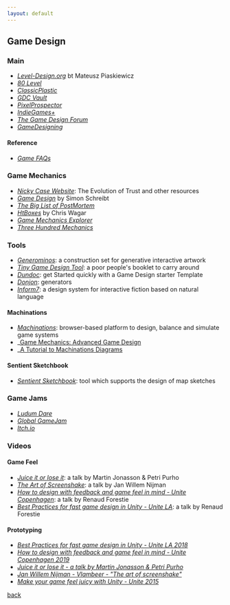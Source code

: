```yaml
---
layout: default
---
```


## Game Design

### Main

* _[Level-Design.org](http://level-design.org/)_ bt Mateusz Piaskiewicz
* _[80 Level](https://80.lv/)_
* _[ClassicPlastic](http://www.classicplastic.net/)_
* _[GDC Vault](http://www.gdcvault.com/)_
* _[PixelProspector](http://www.pixelprospector.com/)_
* _[IndieGames+](http://indiegamesplus.com/)_
* _[The Game Design Forum](http://thegamedesignforum.com/)_
* _[GameDesigning](https://www.gamedesigning.org/)_

#### Reference

* _[Game FAQs](https://gamefaqs.gamespot.com/)_

### Game Mechanics

* _[Nicky Case Website](https://ncase.me/)_: The Evolution of Trust and other resources
* _[Game Design](https://simonschreibt.de/)_ by Simon Schreibt
* _[The Big List of PostMortem](http://www.pixelprospector.com/the-big-list-of-postmortems/)_
* _[HtBoxes](https://www.flickr.com/photos/96872887@N07/sets/72157650671215997)_ by Chris Wagar
* _[Game Mechanics Explorer](https://gamemechanicexplorer.com/)_
* _[Three Hundred Mechanics](http://www.squidi.net/three/)_

### Tools

* _[Generominos](http://www.galaxykate.com/generominos/)_: a construction set for generative interactive artwork
* _[Tiny Game Design Tool](http://tinygdtool.urustar.net/)_: a poor people's booklet to carry around
* _[Dundoc](http://www.dundoc.com/)_: get Started quickly with a Game Design starter Template
* _[Donjon](https://donjon.bin.sh/)_: generators
* _[Inform7](http://inform7.com/)_: a design system for interactive fiction based on natural language

#### Machinations

* _[Machinations](https://machinations.io/)_: browser-based platform to design, balance and simulate game systems
* _[Game Mechanics: Advanced Game Design](https://www.amazon.co.uk/gp/product/0321820274)
* _[A Tutorial to Machinations Diagrams](https://www.gamasutra.com/blogs/CarstenKisslat/20130814/198216/A_Tutorial_to_Machinations_Diagrams.php)

#### Sentient Sketchbook

* _[Sentient Sketchbook](http://www.sentientsketchbook.com/)_: tool which supports the design of map sketches

### Game Jams

* _[Ludum Dare](https://ldjam.com/)_
* _[Global GameJam](https://globalgamejam.org/)_
* _[Itch.io](https://itch.io/jams)_

### Videos

#### Game Feel

* _[Juice it or lose it](https://www.youtube.com/watch?v=Fy0aCDmgnxg)_: a talk by Martin Jonasson & Petri Purho
* _[The Art of Screenshake](https://www.youtube.com/watch?v=AJdEqssNZ-U)_: a talk by Jan Willem Nijman
* _[How to design with feedback and game feel in mind - Unite Copenhagen](https://www.youtube.com/watch?v=AJdEqssNZ-U)_: a talk by Renaud Forestie
* _[Best Practices for fast game design in Unity - Unite LA](https://www.youtube.com/watch?v=NU29QKag8a0)_: a talk by Renaud Forestie

#### Prototyping

* _[Best Practices for fast game design in Unity - Unite LA 2018](https://www.youtube.com/watch?v=NU29QKag8a0)_
* _[How to design with feedback and game feel in mind - Unite Copenhagen 2019](https://www.youtube.com/watch?v=yCKI9T3sSv0)_
* _[Juice it or lose it - a talk by Martin Jonasson & Petri Purho](https://www.youtube.com/watch?v=Fy0aCDmgnxg)_
* _[Jan Willem Nijman - Vlambeer - "The art of screenshake"](https://www.youtube.com/watch?v=AJdEqssNZ-U)_
* _[Make your game feel juicy with Unity - Unite 2015](https://www.youtube.com/watch?v=WfwRBwNz2bg)_

[back](../)
